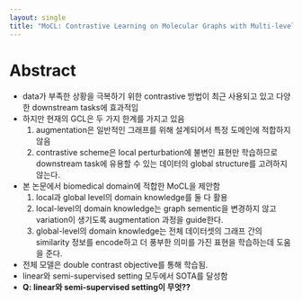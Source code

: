 ```yaml
---
layout: single
title: "MoCL: Contrastive Learning on Molecular Graphs with Multi-level Domain Knowledge"
---
```



# Abstract
- data가 부족한 상황을 극복하기 위한 contrastive 방법이 최근 사용되고 있고 다양한 downstream tasks에 효과적임
- 하지만 현재의 GCL은 두 가지 한계를 가지고 있음
    1. augmentation은 일반적인 그래프를 위해 설계되어서 특정 도메인에 적합하지 않음
    2. contrastive scheme은 local perturbation에 불변인 표현만 학습하므로 downstream task에 유용할 수 있는 데이터의 global structure를 고려하지 않는다.
- 본 논문에서 biomedical domain에 적합한 MoCL을 제안함
  1. local과 global level의 domain knowledge를 둘 다 활용
  2. local-level의 domain knowledge는 graph sementic을 변경하지 않고 variation이 생기도록 augmentation 과정을 guide한다.
  3. global-level의 domain knowledge는 전체 데이터셋의 그래프 간의 similarity 정보를 encode하고 더 풍부한 의미를 가진 표현을 학습하는데 도움을 준다.
- 전체 모델은 double contrast objective를 통해 학습됨.
- linear와 semi-supervised setting 모두에서 SOTA를 달성함
- **Q: linear와 semi-supervised setting이 무엇??**
